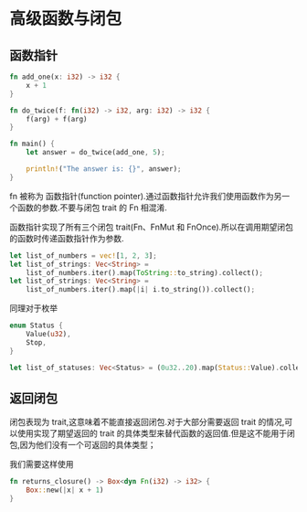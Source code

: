# 高级函数与闭包

## 函数指针

```rust
fn add_one(x: i32) -> i32 {
    x + 1
}

fn do_twice(f: fn(i32) -> i32, arg: i32) -> i32 {
    f(arg) + f(arg)
}

fn main() {
    let answer = do_twice(add_one, 5);

    println!("The answer is: {}", answer);
}
```

fn 被称为 函数指针(function pointer).通过函数指针允许我们使用函数作为另一个函数的参数.不要与闭包 trait 的 Fn 相混淆.

函数指针实现了所有三个闭包 trait(Fn、FnMut 和 FnOnce).所以在调用期望闭包的函数时传递函数指针作为参数.

```rust
let list_of_numbers = vec![1, 2, 3];
let list_of_strings: Vec<String> =
    list_of_numbers.iter().map(ToString::to_string).collect();
let list_of_strings: Vec<String> =
    list_of_numbers.iter().map(|i| i.to_string()).collect();
```

同理对于枚举

```rust
enum Status {
    Value(u32),
    Stop,
}

let list_of_statuses: Vec<Status> = (0u32..20).map(Status::Value).collect();
```

## 返回闭包

闭包表现为 trait,这意味着不能直接返回闭包.对于大部分需要返回 trait 的情况,可以使用实现了期望返回的 trait 的具体类型来替代函数的返回值.但是这不能用于闭包,因为他们没有一个可返回的具体类型；

我们需要这样使用

```rust
fn returns_closure() -> Box<dyn Fn(i32) -> i32> {
    Box::new(|x| x + 1)
}
```
